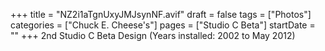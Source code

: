 +++
title = "NZ2i1aTgnUxyJMJsynNF.avif"
draft = false
tags = ["Photos"]
categories = ["Chuck E. Cheese's"]
pages = ["Studio C Beta"]
startDate = ""
+++
2nd Studio C Beta Design (Years installed: 2002 to May 2012)
